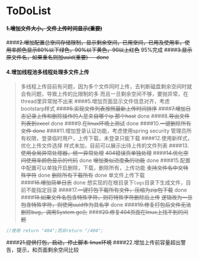 # ToDoList
#### ~~1.增加文件大小，文件上传时间显示(重要)~~
####~~2.增加配置总空间存储限制，显示剩余空间，已用空间，已用及使用率，使用率颜色显示60%以下绿色，90%以下黄色，90以上红色~~ 95%完成
####~~3.显示原文件名，如果重名则加uuid(重要) ---done~~
#### 4.增加线程池多线程处理多文件上传
> 多线程上传目前有问题，因为多个文件同时上传，去判断磁盘剩余空间时就会有问题，导致上传的比限制的多
  而且一旦剩余空间不够，要抛异常，在thread里异常抛不出来
####5.增加页面显示文件信息对齐，考虑bootstarp样式
####~~6.实现文件列表按照最新上传时间排序~~
####~~7.增加日志记录上传和删除操作的人是来自哪个ip 那个host~~ done
####8.~~导出文件列表到excel~~ done
####9.~~在linux环境上测试~~ done
####10.~~一键删除所有文件 done~~
####11.增加登录认证功能，考虑使用spring security
> 管理员所有权限，登录临时用户，上传下载，未登录只能下载
####12.使用新样式，优化上传文件选择
> 样式未加，目前可以展示出待上传的文件列表
####13.~~使用全局异常处理器，统一异常处理~~
> ~~404错误页单独处理~~
####~~14.优化空间使用率颜色显示的代码~~ done
> ~~增加类似进度条的功能~~ done
####15.配置中配置可以单独开启删除，下载，删除所有，上传功能
> ~~支持文件名中文特殊字符~~ done
> ~~删除所有下载所有~~  done
>单文件上传下载  
####~~16.增加简单日志~~ done
> 想实现的在根目录下`logs`目录下生成文件，目前不能指定目录
####17.~~一键打包下载所有文件，压缩为zip包下载~~ done
####~~18.如果文件名包含特殊字符，则将特殊字符删除后上传~~
>~~逻辑改为一旦包含特殊字符，则使用uuid作为其名字~~ done
####~~19.修复打包后文件无法删除bug，调用System.gc();~~
####~~20.修复404页面在linux上找不到的问题~~
```java
//使用 return "404";而非return "/404"; 
```
####~~21.提供打包，启动，停止脚本 linux环境~~
####22.增加上传前容量超出警告，提示，和页面剩余空间比较
